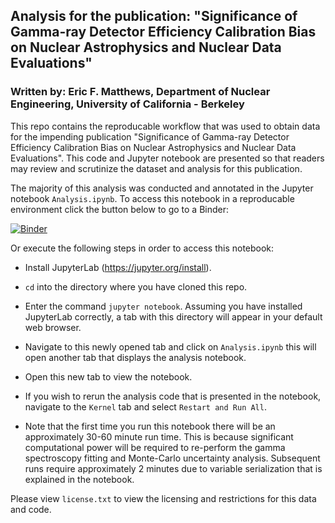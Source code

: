 ## Analysis for the publication: "Significance of Gamma-ray Detector Efficiency Calibration Bias on Nuclear Astrophysics and Nuclear Data Evaluations"

### Written by: Eric F. Matthews, Department of Nuclear Engineering, University of California - Berkeley

This repo contains the reproducable workflow that was used to obtain data for the impending publication "Significance of Gamma-ray Detector Efficiency Calibration Bias on Nuclear Astrophysics and Nuclear Data Evaluations". This code and Jupyter notebook are presented so that readers may review and scrutinize the dataset and analysis for this publication. 

The majority of this analysis was conducted and annotated in the Jupyter notebook `Analysis.ipynb`. To access this notebook in a reproducable environment click the button below to go to a Binder: 

[![Binder](https://mybinder.org/badge_logo.svg)](https://mybinder.org/v2/zenodo/10.5281/zenodo.3579556/?filepath=Analysis.ipynb)

Or execute the following steps in order to access this notebook: 

* Install JupyterLab (https://jupyter.org/install). 

* `cd` into the directory where you have cloned this repo. 

* Enter the command `jupyter notebook`. Assuming you have installed JupyterLab correctly, a tab with this directory will appear in your default web browser. 

* Navigate to this newly opened tab and click on `Analysis.ipynb` this will open another tab that displays the analysis notebook.

* Open this new tab to view the notebook. 

* If you wish to rerun the analysis code that is presented in the notebook, navigate to the `Kernel` tab and select `Restart and Run All`. 
 * Note that the first time you run this notebook there will be an approximately 30-60 minute run time. This is because significant computational power will be required to re-perform the gamma spectroscopy fitting and Monte-Carlo uncertainty analysis. Subsequent runs require approximately 2 minutes due to variable serialization that is explained in the notebook. 


Please view `license.txt` to view the licensing and restrictions for this data and code. 
